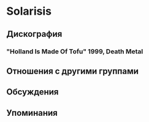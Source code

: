 # Solarisis



## Дискография

### "Holland Is Made Of Tofu" 1999, Death Metal




## Отношения с другими группами


## Обсуждения


## Упоминания

